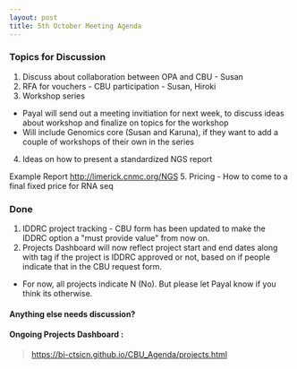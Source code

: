 ```yaml
---
layout: post
title: 5th October Meeting Agenda
---
```

### Topics for Discussion
1. Discuss about collaboration between OPA and CBU - Susan
2. RFA for vouchers - CBU participation - Susan, Hiroki
3. Workshop series 
- Payal will send out a meeting invitiation for next week, to discuss ideas about workshop and finalize on topics for the workshop
- Will include Genomics core (Susan and Karuna), if they want to add a couple of workshops of their own in the series

4. Ideas on how to present a standardized NGS report 

Example Report http://limerick.cnmc.org/NGS
5. Pricing - How to come to a final fixed price for RNA seq

### Done
1. IDDRC project tracking - CBU form has been updated to make the IDDRC option a "must provide value" from now on.
2. Projects Dashboard will now reflect project start and end dates along with tag if the project is IDDRC approved or not, based on if people indicate that in the CBU request form.
 - For now, all projects indicate N (No). But please let Payal know if you think its otherwise. 

#### Anything else needs discussion?

#### Ongoing Projects Dashboard :

> https://bi-ctsicn.github.io/CBU_Agenda/projects.html

